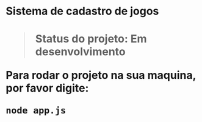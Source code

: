 <h1>Sistema de cadastro de jogos<h1>

> Status do projeto: Em desenvolvimento

Para rodar o projeto na sua maquina, por favor digite: 

```
node app.js
```
